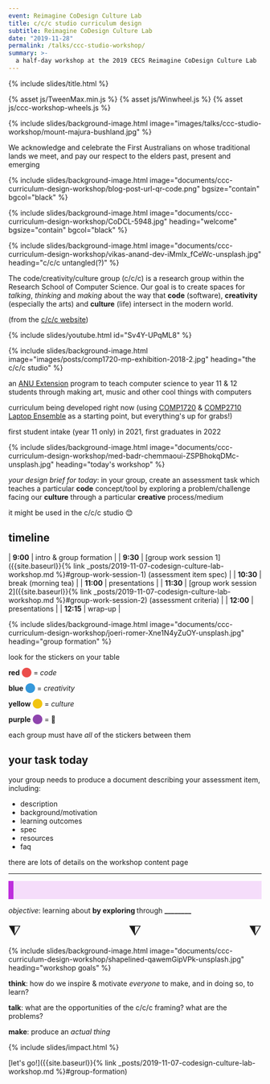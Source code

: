 ```yaml
---
event: Reimagine CoDesign Culture Lab
title: c/c/c studio curriculum design
subtitle: Reimagine CoDesign Culture Lab
date: "2019-11-28"
permalink: /talks/ccc-studio-workshop/
summary: >-
  a half-day workshop at the 2019 CECS Reimagine CoDesign Culture Lab
---
```

{% include slides/title.html %}

{% asset js/TweenMax.min.js %}
{% asset js/Winwheel.js %}
{% asset js/ccc-workshop-wheels.js %}

{% include slides/background-image.html image="images/talks/ccc-studio-workshop/mount-majura-bushland.jpg" %}

We acknowledge and celebrate the First Australians on whose traditional lands we
meet, and pay our respect to the elders past, present and emerging

{% include slides/background-image.html image="documents/ccc-curriculum-design-workshop/blog-post-url-qr-code.png" bgsize="contain" bgcol="black" %}

{% include slides/background-image.html image="documents/ccc-curriculum-design-workshop/CoDCL-5948.jpg" heading="welcome" bgsize="contain" bgcol="black" %}

{% include slides/background-image.html image="documents/ccc-curriculum-design-workshop/vikas-anand-dev-iMmlx_fCeWc-unsplash.jpg" heading="c/c/c untangled(?)" %}

The code/creativity/culture group (c/c/c) is a research group within the
Research School of Computer Science. Our goal is to create spaces for _talking_,
_thinking_ and _making_ about the way that **code** (software), **creativity**
(especially the arts) and **culture** (life) intersect in the modern world.

(from the [c/c/c website](https://cs.anu.edu.au/code-creativity-culture/))

{% include slides/youtube.html id="Sv4Y-UPqML8" %}

{% include slides/background-image.html image="images/posts/comp1720-mp-exhibition-2018-2.jpg" heading="the c/c/c studio" %}

an [ANU Extension](https://cs.anu.edu.au/code-creativity-culture/) program to
teach computer science to year 11 & 12 students through making art, music and
other cool things with computers

curriculum being developed right now (using
[COMP1720](https://cs.anu.edu.au/courses/comp1720/) & [COMP2710 Laptop
Ensemble](https://cs.anu.edu.au/code-creativity-culture/lens/) as a starting
point, but everything's up for grabs!)

first student intake (year 11 only) in 2021, first graduates in 2022

{% include slides/background-image.html image="documents/ccc-curriculum-design-workshop/med-badr-chemmaoui-ZSPBhokqDMc-unsplash.jpg" heading="today's workshop" %}

_your design brief for today_: in your group, create an assessment task which
teaches a particular **code** concept/tool by exploring a problem/challenge
facing our **culture** through a particular **creative** process/medium

it might be used in the c/c/c studio 😊

## timeline

| **9:00**  | intro & group formation                                                                                                                           |
| **9:30**  | [group work session 1]({{site.baseurl}}{% link _posts/2019-11-07-codesign-culture-lab-workshop.md %}#group-work-session-1) (assessment item spec) |
| **10:30** | break (morning tea)                                                                                                                               |
| **11:00** | presentations                                                                                                                                     |
| **11:30** | [group work session 2]({{site.baseurl}}{% link _posts/2019-11-07-codesign-culture-lab-workshop.md %}#group-work-session-2) (assessment criteria)  |
| **12:00** | presentations                                                                                                                                     |
| **12:15** | wrap-up                                                                                                                                           |

{% include slides/background-image.html image="documents/ccc-curriculum-design-workshop/joeri-romer-Xne1N4yZuOY-unsplash.jpg" heading="group formation" %}

look for the stickers on your table

**red**&nbsp;<span style="color:#eb4d4b;">⬤</span> = _code_

**blue**&nbsp;<span style="color:#3498db;">⬤</span> = _creativity_

**yellow**&nbsp;<span style="color:#f1c40f;">⬤</span> = _culture_

**purple**&nbsp;<span style="color:#8e44ad;">⬤</span> = 💩

each group must have _all_ of the stickers between them

## your task today

your group needs to produce a document describing your assessment item,
including:

- description
- background/motivation
- learning outcomes
- spec
- resources
- faq

there are lots of details on the workshop content page

---

<style>
.wheelIndicator {
  font-size:2em;
  text-align:center;
}

.wheelResult {
  font-size:1.3em;
  background-color: #f5ddfa;
  border-left: 10px solid #be2edd;
  padding: 1em 1em;
  margin: 0;
}
</style>

<p class="wheelResult">

<em>objective</em>: learning about <strong><span
class="codeWheel-canvas-result">________</span></strong> by exploring
<strong><span class="cultureWheel-canvas-result">________</span></strong>
through <strong><span
class="creativityWheel-canvas-result">________</span></strong>

</p>

<div style="width:100%; display:flex; justify-content:space-between;">
<div class="wheelIndicator">⧨<div id="codeWheel-canvas"></div></div>
<div class="wheelIndicator">⧨<div id="cultureWheel-canvas"></div></div>
<div class="wheelIndicator">⧨<div id="creativityWheel-canvas"></div></div>
</div>

<script>
let container = document.getElementsByClassName("slides")[0];
let wheelWidth = parseFloat(window.getComputedStyle(container).width)/7;

let codeWheel = makeWheel(
  [
	"algorithms",
	"embedded systems",
	"signal processing",
	"software design",
	"databases",
	"networks",
	"UI/UX design",
	"data analytics",
	"machine learning",
	"cybersecurity"
  ],
  "codeWheel-canvas",
  wheelWidth);

let creativityWheel = makeWheel(
  [
	"music",
	"sound",
	"dance",
	"photography",
	"painting",
	"drawing",
	"textiles",
	"film",
	"sculpture",
	"creative writing",
	"memes",
  ],
  "creativityWheel-canvas",
  wheelWidth);

let cultureWheel = makeWheel(
  [
	"privacy",
	"ethics",
	"wealth distribution",
	"climate change",
	"work-life balance",
	"social media use",
	"immigration",
	"tolerance",
	"food security",
	"world peace"
  ],
  "cultureWheel-canvas",
  wheelWidth);
</script>

{% include slides/background-image.html image="documents/ccc-curriculum-design-workshop/shapelined-qawemGipVPk-unsplash.jpg" heading="workshop goals" %}

**think**: how do we inspire & motivate _everyone_ to make, and in doing so, to learn?

**talk**: what are the opportunities of the c/c/c framing? what are the problems?

**make**: produce an _actual thing_

{% include slides/impact.html %}

[let's go!]({{site.baseurl}}{% link
_posts/2019-11-07-codesign-culture-lab-workshop.md %}#group-formation)
